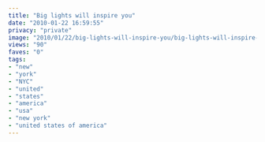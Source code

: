 ```yaml
---
title: "Big lights will inspire you"
date: "2010-01-22 16:59:55"
privacy: "private"
image: "2010/01/22/big-lights-will-inspire-you/big-lights-will-inspire-you.jpg"
views: "90"
faves: "0"
tags:
- "new"
- "york"
- "NYC"
- "united"
- "states"
- "america"
- "usa"
- "new york"
- "united states of america"
---
```

<a href="http://www.phillprice.com/2010/01/23/big-lights-will-inspire-you" rel="nofollow"></a>
